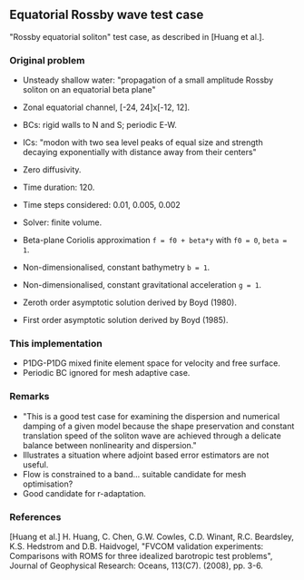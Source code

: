 ## Equatorial Rossby wave test case

"Rossby equatorial soliton" test case, as described in [Huang et al.].

### Original problem

* Unsteady shallow water: "propagation of a small amplitude Rossby soliton on an equatorial beta
  plane"
* Zonal equatorial channel, [-24, 24]x[-12, 12].
* BCs: rigid walls to N and S; periodic E-W.
* ICs: "modon with two sea level peaks of equal size and strength decaying exponentially with
  distance away from their centers"
* Zero diffusivity.
* Time duration: 120.
* Time steps considered: 0.01, 0.005, 0.002
* Solver: finite volume.

* Beta-plane Coriolis approximation `f = f0 + beta*y` with `f0 = 0`, `beta = 1`.
* Non-dimensionalised, constant bathymetry `b = 1`.
* Non-dimensionalised, constant gravitational acceleration `g = 1`.
* Zeroth order asymptotic solution derived by Boyd (1980).
* First order asymptotic solution derived by Boyd (1985).

### This implementation

* P1DG-P1DG mixed finite element space for velocity and free surface.
* Periodic BC ignored for mesh adaptive case.

### Remarks

* "This is a good test case for examining the dispersion and numerical damping of a given model
  because the shape preservation and constant translation speed of the soliton wave are achieved
  through a delicate balance between nonlinearity and dispersion."
* Illustrates a situation where adjoint based error estimators are not useful.
* Flow is constrained to a band... suitable candidate for mesh optimisation?
* Good candidate for r-adaptation.

### References

[Huang et al.] H. Huang, C. Chen, G.W. Cowles, C.D. Winant, R.C. Beardsley, K.S. Hedstrom and
D.B. Haidvogel, "FVCOM validation experiments: Comparisons with ROMS for three idealized barotropic
test problems", Journal of Geophysical Research: Oceans, 113(C7). (2008), pp. 3-6.
